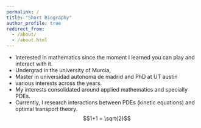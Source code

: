```yaml
---
permalink: /
title: "Short Biography"
author_profile: true
redirect_from: 
  - /about/
  - /about.html
---
```


* Interested in mathematics since the moment I learned you can play and interact with it.
* Undergrad in the university of Murcia, 
* Master in universidad autonoma de madrid and PhD at UT austin
* various interests across the years.
* My interests consolidated around applied mathematics and specially PDEs.
* Currently, I research interactions between PDEs (kinetic equations) and optimal transport theory.
$$1+1 = \sqrt{2}$$